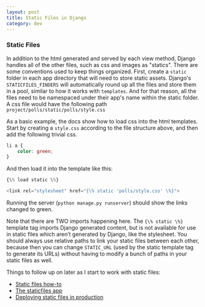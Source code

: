 ```yaml
---
layout: post
title: Static Files in Django
category: dev
---
```


### Static Files
In addition to the html generated and served by each view method, Django handles all of the other files, such as css and images as "statics". There are some conventions used to keep things organized. First, create a `static` folder in each app directory that will need to store static assets. Django's `STATICFILES_FINDERS` will automatically round up all the files and store them in a pool, similar to how it works with `templates`. And for that reason, all the files need to be namespaced under their app's name within the static folder. A css file would have the following path `project/polls/static/polls/style.css`

As a basic example, the docs show how to load css into the html templates. Start by creating a `style.css` according to the file structure above, and then add the following trivial css.
```css
li a {
    color: green;
}
```

And then load it into the template like this:  
```py
{\% load static \%}

<link rel="stylesheet" href="{\% static 'polls/style.css' \%}">
```

Running the server (`python manage.py runserver`) should show the links changed to green.

Note that there are TWO imports happening here. The `{\% static \%}` template tag imports Django generated content, but is not available for use in static files which aren’t generated by Django, like the stylesheet. You should always use relative paths to link your static files between each other, because then you can change `STATIC_URL` (used by the static template tag to generate its URLs) without having to modify a bunch of paths in your static files as well.

Things to follow up on later as I start to work with static files:
- [Static files how-to](https://docs.djangoproject.com/en/5.0/howto/static-files/)
- [The staticfiles app](https://docs.djangoproject.com/en/5.0/ref/contrib/staticfiles/)
- [Deploying static files in production](https://docs.djangoproject.com/en/5.0/howto/static-files/deployment/)